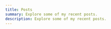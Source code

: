 ```yaml
---
title: Posts
summary: Explore some of my recent posts.
description: Explore some of my recent posts.
---
```

